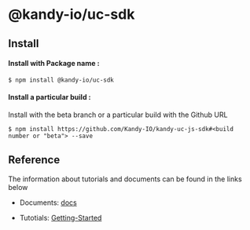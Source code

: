 # @kandy-io/uc-sdk

## Install

#### Install with Package name :

`$ npm install @kandy-io/uc-sdk`

#### Install a particular build :

Install with the beta branch or a particular build with the Github URL

`$ npm install https://github.com/Kandy-IO/kandy-uc-js-sdk#<build number or "beta"> --save`

## Reference

The information about tutorials and documents can be found in the links below

* Documents: [docs](https://kandy-io.github.io/kandy-uc-js-sdk/docs)

* Tutotials: [Getting-Started](https://kandy-io.github.io/kandy-uc-js-sdk/tutorials/?KANDYFQDN=oauth-cpaas.att.com#/Getting%20Started)



